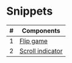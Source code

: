 # Snippets

| # | Components                                                                       |
| ------ |----------------------------------------------------------------------------------|
| 1 | [Flip game](https://kossymbayev.dev/snippets/flip-game.html)                         |
| 2 | [Scroll indicator](https://kossymbayev.dev/snippets/scroll-indicator.html) |
